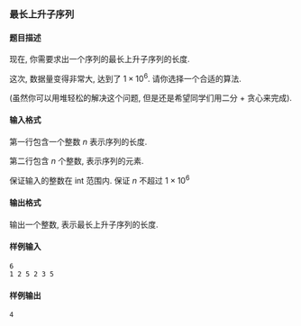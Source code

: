 ### 最长上升子序列

#### 题目描述

现在, 你需要求出一个序列的最长上升子序列的长度.

这次, 数据量变得非常大, 达到了 $1 \times 10^6$. 请你选择一个合适的算法.

(虽然你可以用堆轻松的解决这个问题, 但是还是希望同学们用二分 + 贪心来完成).

#### 输入格式

第一行包含一个整数 $n$ 表示序列的长度.

第二行包含 $n$ 个整数, 表示序列的元素.

保证输入的整数在 int 范围内. 保证 $n$ 不超过 $1 \times 10^6$

#### 输出格式

输出一个整数, 表示最长上升子序列的长度.

#### 样例输入

```plaintext
6
1 2 5 2 3 5
```

#### 样例输出

```plaintext
4
```
